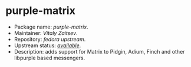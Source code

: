 purple-matrix
================

 * Package name:		*purple-matrix*.
 * Maintainer:			*Vitaly Zaitsev*.
 * Repository:			*fedora upstream*.
 * Upstream status:		[*available*](https://apps.fedoraproject.org/packages/purple-matrix).
 * Description:			adds support for Matrix to Pidgin, Adium, Finch and other libpurple based messengers.
 
